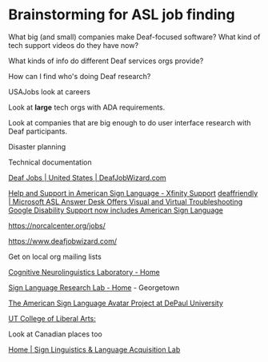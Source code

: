 # Brainstorming for ASL job finding

What big (and small) companies make Deaf-focused software? What kind of tech support videos do they have now?

What kinds of info do different Deaf services orgs provide? 

How can I find who's doing Deaf research? 

USAJobs look at careers

Look at **large** tech orgs with ADA requirements. 

Look at companies that are big enough to do user interface research with Deaf participants. 

Disaster planning

Technical documentation

[Deaf Jobs | United States | DeafJobWizard.com](https://www.deafjobwizard.com/%20)

[Help and Support in American Sign Language - Xfinity Support](https://www.xfinity.com/support/articles/asl-help-videos)
[deaffriendly |   Microsoft ASL Answer Desk Offers Visual and Virtual Troubleshooting](http://www.deaffriendly.com/articles/microsoft-asl-answer-desk-offers-visual-and-virtual-troubleshooting/)
[Google Disability Support now includes American Sign Language](https://blog.google/outreach-initiatives/accessibility/google-disability-support-now-includes-american-sign-language/)



https://norcalcenter.org/jobs/

https://www.deafjobwizard.com/

Get on local org mailing lists


[Cognitive Neurolinguistics Laboratory - Home](http://corinalab.ucdavis.edu/)

[Sign Language Research Lab - Home](http://www.georgetownslrl.com/) - Georgetown

[The American Sign Language Avatar Project at DePaul University](http://asl.cs.depaul.edu/)


[UT College of Liberal Arts:](https://liberalarts.utexas.edu/linguistics/research-labs/signed-language-lab/home.php)

Look at Canadian places too

[Home | Sign Linguistics & Language Acquisition Lab](https://slla.lab.uconn.edu/)




